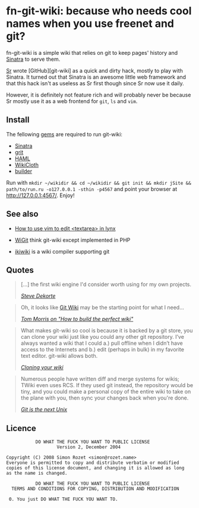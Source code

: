 fn-git-wiki: because who needs cool names when you use freenet and git?
========================================================

fn-git-wiki is a simple wiki that relies on git to keep pages' history
and [Sinatra][] to serve them.

[Sr] wrote [GitHub][git-wiki] as a quick and dirty hack, mostly to play with Sinatra.
It turned out that Sinatra is an awesome little web framework and that this
hack isn't as useless as Sr first though since Sr now use it daily.

However, it is definitely not feature rich and will probably never be because
Sr mostly use it as a web frontend for `git`, `ls` and `vim`.

Install
-------

The fellowing [gems][] are required to run git-wiki:

- [Sinatra][]
- [grit][]
- [HAML][]
- [WikiCloth][]
- [builder][]

Run with `mkdir ~/wikidir && cd ~/wikidir && git init && mkdir jSite && path/to/run.ru -o127.0.0.1 -sthin -p4567`
and point your browser at <http://127.0.0.1:4567/>. Enjoy!

See also
--------

- [How to use vim to edit &lt;textarea&gt; in lynx][tip]
- [WiGit][] think git-wiki except implemented in PHP
- [ikiwiki][] is a wiki compiler supporting git


  [Sinatra]: http://www.sinatrarb.com
  [GitHub]: http://github.com/sr/git-wiki
  [Sr]: http://github.com/sr
  [al3x]: http://github.com/al3x/gitwiki
  [gems]: http://www.rubygems.org/
  [grit]: http://github.com/mojombo/grit
  [HAML]: http://haml.hamptoncatlin.com
  [WikiCloth]: http://github.com/nricciar/wikicloth
  [builder]: http://builder.rubyforge.org/
  [tip]: http://wiki.infogami.com/using_lynx_&_vim_with_infogami
  [WiGit]: http://el-tramo.be/software/wigit
  [ikiwiki]: http://ikiwiki.info

Quotes
------

<blockquote>
<p>[...] the first wiki engine I'd consider worth using for my own projects.</p>
<p><cite>
<a href="http://www.dekorte.com/blog/blog.cgi?do=item&amp;id=3319">
Steve Dekorte</a>
</cite></p>
</blockquote>

<blockquote>
<p>Oh, it looks like <a href="http://atonie.org/2008/02/git-wiki">Git Wiki</a>
may be the starting point for what I need...</p>
<p><cite><a href="http://tommorris.org/blog/2008/03/09#pid2761430">
Tom Morris on "How to build the perfect wiki"</a></cite></p>
</blockquote>

<blockquote>
<p>What makes git-wiki so cool is because it is backed by a git store,
you can clone your wiki just like you could any other git repository.
I’ve always wanted a wiki that I could a.) pull offline when I didn’t
have access to the Internets and b.) edit (perhaps in bulk)
in my favorite text editor. git-wiki allows both.</p>
<p><cite><a href="http://github.com/willcodeforfoo/git-wiki/wikis">
Cloning your wiki</a></cite></p>
</blockquote>

<blockquote>
<p>Numerous people have written diff and merge systems for wikis;
TWiki even uses RCS. If they used git instead, the repository would be tiny, and
you could make a personal copy of the entire wiki to take on the plane with you,
then sync your changes back when you're done.</p>
<p><cite><a href="http://www.advogato.org/person/apenwarr/diary/371.html">
Git is the next Unix</a></cite></p>
</blockquote>

Licence
-------
               DO WHAT THE FUCK YOU WANT TO PUBLIC LICENSE
                       Version 2, December 2004

    Copyright (C) 2008 Simon Rozet <simon@rozet.name>
    Everyone is permitted to copy and distribute verbatim or modified
    copies of this license document, and changing it is allowed as long
    as the name is changed.

               DO WHAT THE FUCK YOU WANT TO PUBLIC LICENSE
      TERMS AND CONDITIONS FOR COPYING, DISTRIBUTION AND MODIFICATION

     0. You just DO WHAT THE FUCK YOU WANT TO.
